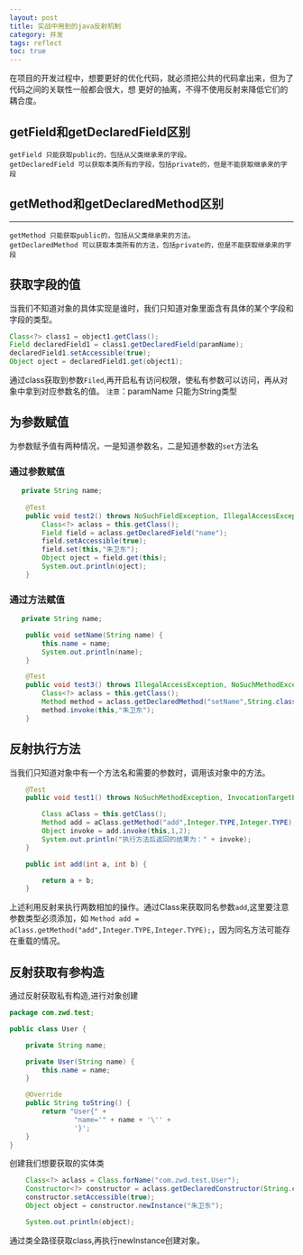 ```yaml
---
layout: post
title: 实战中用到的java反射机制
category: 并发
tags: reflect
toc: true
---
```


在项目的开发过程中，想要更好的优化代码，就必须把公共的代码拿出来，但为了代码之间的关联性一般都会很大，想
更好的抽离，不得不使用反射来降低它们的耦合度。

## getField和getDeclaredField区别
```
getField 只能获取public的，包括从父类继承来的字段。
getDeclaredField 可以获取本类所有的字段，包括private的，但是不能获取继承来的字段
```

## getMethod和getDeclaredMethod区别
-------
```
getMethod 只能获取public的，包括从父类继承来的方法。
getDeclaredMethod 可以获取本类所有的方法，包括private的，但是不能获取继承来的字段
```

## 获取字段的值
当我们不知道对象的具体实现是谁时，我们只知道对象里面含有具体的某个字段和字段的类型。
```java
Class<?> class1 = object1.getClass();
Field declaredField1 = class1.getDeclaredField(paramName);
declaredField1.setAccessible(true);
Object oject = declaredField1.get(object1);
```
通过class获取到参数`Filed`,再开启私有访问权限，使私有参数可以访问，再从对象中拿到对应参数名的值。
`注意`：paramName 只能为String类型

## 为参数赋值
为参数赋予值有两种情况，一是知道参数名，二是知道参数的`set`方法名
### 通过参数赋值
```java
   private String name;
    
    @Test
    public void test2() throws NoSuchFieldException, IllegalAccessException {
        Class<?> aclass = this.getClass();
        Field field = aclass.getDeclaredField("name");
        field.setAccessible(true);
        field.set(this,"朱卫东");
        Object oject = field.get(this);
        System.out.println(oject);
    }
```
### 通过方法赋值
```java
   private String name;

    public void setName(String name) {
        this.name = name;
        System.out.println(name);
    }

    @Test
    public void test3() throws IllegalAccessException, NoSuchMethodException, InvocationTargetException {
        Class<?> aclass = this.getClass();
        Method method = aclass.getDeclaredMethod("setName",String.class);
        method.invoke(this,"朱卫东");
    }
```

## 反射执行方法
当我们只知道对象中有一个方法名和需要的参数时，调用该对象中的方法。
```java
    @Test
    public void test1() throws NoSuchMethodException, InvocationTargetException, IllegalAccessException {

        Class aClass = this.getClass();
        Method add = aClass.getMethod("add",Integer.TYPE,Integer.TYPE);
        Object invoke = add.invoke(this,1,2);
        System.out.println("执行方法后返回的结果为：" + invoke);
    }

    public int add(int a, int b) {

        return a + b;
    }
```
上述利用反射来执行两数相加的操作。通过Class来获取同名参数`add`,这里要注意参数类型必须添加，如
`Method add = aClass.getMethod("add",Integer.TYPE,Integer.TYPE);`，因为同名方法可能存在重载的情况。

## 反射获取有参构造
通过反射获取私有构造,进行对象创建
```java
package com.zwd.test;

public class User {

    private String name;

    private User(String name) {
        this.name = name;
    }

    @Override
    public String toString() {
        return "User{" +
                "name='" + name + '\'' +
                '}';
    }
}
```
创建我们想要获取的实体类
```java
    Class<?> aclass = Class.forName("com.zwd.test.User");
    Constructor<?> constructor = aclass.getDeclaredConstructor(String.class);
    constructor.setAccessible(true);
    Object object = constructor.newInstance("朱卫东");

    System.out.println(object);
```
通过类全路径获取class,再执行newInstance创建对象。